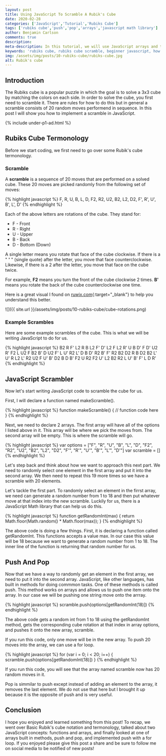 ```yaml
---
layout: post
title: Using JavaScript To Scramble A Rubik's Cube
date: 2020-02-28
categories: ['JavaScript','Tutorial','Rubiks Cube']
tags: ['rubiks cube','push','pop','arrays','javascript math library']
author: Benjamin Carlson
comments: true
description:
meta-description: In this tutorial, we will use JavaScript arrays and the push opperation to generate a Rubik's cube scramble.
keywords: 'rubiks cube, rubiks cube scramble, beginner javascript, how to solve a rubiks cube'
img: /assets/img/posts/10-rubiks-cube/rubiks-cube.jpg
alt: Rubik's cube
---
```


## Introduction

The Rubiks cube is a popular puzzle in which the goal is to solve a 3x3 cube by matching the colors on each side. In order to solve the cube, you first need to scramble it. There are rules for how to do this but in general a scramble consists of 20 random moves performend in sequence. In this post I will show you how to implement a scramble in JavaScript.

{% include under-p1-ad.html %}

## Rubiks Cube Termonology
Before we start coding, we first need to go over some Rubik's cube termonology.

### Scramble
A **scramble** is a sequence of 20 moves that are performed on a solved cube. These 20 moves are picked randomly from the following set of moves:

<div class="shadow">
{% highlight javascript %}
F, R, U, B, L, D, F2, R2, U2, B2, L2, D2, F', R', U', B', L', D'
{% endhighlight %}
</div>

Each of the above letters are rotations of the cube. They stand for:

- F - Front
- R - Right
- U - Upper
- B - Back
- D - Bottom (Down)

A single letter means you rotate that face of the cube clockwise. If there is a " **'** " (single quote) after the letter, you move that face counterclockwise. Likewise, if there is a 2 after the letter, you move that face on the cube twice.

For example, **F2** means you turn the front of the cube clockwise 2 times. **B'** means you rotate the back of the cube counterclockwise one time.

Here is a great visual I found on [ruwix.com](https://ruwix.com/the-rubiks-cube/notation/){:target="_blank"} to help you understand this better.

<span class="blog-post-imbedded-img">
![]({{ site.url }}/assets/img/posts/10-rubiks-cube/cube-rotations.png) 
</span>

### Example Scrambles

Here are some example scrambles of the cube. This is what we will be writing JavaScript to do for us.

<div class="shadow">
{% highlight javascript %}
B2 R F' L2 R B L2 F' D' L2 F L2 R' U B D' F D' U2 R' F2 L U2 F B2
B' D U2 F' L U' R2 L' D B D' R2 B' F' R2 B2 D2 R B D2 B2 L' U' R L2
L' R2 U2 F U' B' D2 B D B' F2 U R2 F2 U' L2 B2 R2 L U' B' F' L D R'
{% endhighlight %}
</div>

## JavaScript Scrambler

Now let's start writing JavaScript code to scramble the cube for us. 

First, I will declare a function named makeScramble().

<div class="shadow">
{% highlight javascript %}
function makeScramble() {
    // function code here
}
{% endhighlight %}
</div>

Next, we need to declare 2 arrays. The first array will have all of the options I listed above in it. This array will be where we pick the moves from. The second array will be empty. This is where the scramble will go.

<div class="shadow">
{% highlight javascript %}
var options = ["F", "R", "U", "B", "L", "D", "F2", "R2", "U2", "B2", "L2", "D2", "F'", "R'", "U'", "B'", "L'", "D'"]
var scramble = []
{% endhighlight %}
</div>

Let's step back and think about how we want to approach this next part. We need to randomly select one element in the first array and put it into the second array. We then need to repeat this 19 more times so we have a scramble with 20 elements.

Let's tackle the first part. To randomly select an element in the firrst array, we need can generate a random number from 1 to 18 and then put whatever move at that index into the new scramble. Luckily for us, there is a JavaScript Math library that can help us do this.


<div class="shadow">
{% highlight javascript %}
function getRandomInt(max) {
    return Math.floor(Math.random() * Math.floor(max));
}
{% endhighlight %}
</div>

The above code is doing a few things. First, it is declaring a function called getRandomInt. This functions accepts a value max. In our case this value will be 18 because we want to generate a random number from 1 to 18. The inner line of the function is returning that random number for us.

## Push And Pop

Now that we have a way to randomly get an element in the first array, we need to put it into the second array. JavaScript, like other languages, has built in methods for doing commmon tasks. One of these methods is called push. This method works on arrays and allows us to push one item onto the array. In our case we will be pushing one string move onto the arrray. 

<div class="shadow">
{% highlight javascript %}
    scramble.push(options[getRandomInt(18)])
{% endhighlight %}
</div>

The above code gets a random int from 1 to 18 using the getRandomInt method, gets the corresponding cube rotation at that index in array options, and pushes it onto the new array, scramble. 

If you run this code, only one move will be in the new array. To push 20 moves into the array, we can use a for loop.

<div class="shadow">
{% highlight javascript %}
for (var i = 0; i < 20; i++) {
        scramble.push(options[getRandomInt(18)])
}
{% endhighlight %}
</div>

If you run this code, you will see that the array named scramble now has 20 random moves in it. 

Pop is simmilar to push except instead of adding an element to the array, it removes the last element. We do not use that here but I brought it up because it is the opposite of push and is very useful.

## Conclusion

I hope you enjoyed and learned something from this post! To recap, we went over Basic Rubik's cube notation and termonology, talked about two JavaScript concepts: functions and arrays, and finally looked at one of arrays built in methods, push and pop, and implemented push with a for loop. If you enjoyed please give this post a share and be sure to follow me on social media to be notified of new posts!